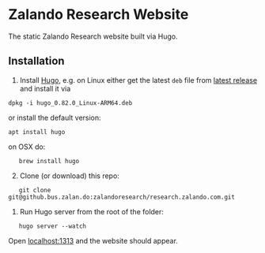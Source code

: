 # Zalando Research Website

The static Zalando Research website built via Hugo.


## Installation

 1. Install [Hugo](https://gohugo.io/), e.g. on Linux either get the latest `deb` file from [latest release](t) and install it via 
 ```
 dpkg -i hugo_0.82.0_Linux-ARM64.deb
 ``` 
 or install the default version: 
 ```
 apt install hugo
 ```
 on OSX do:
```
   brew install hugo
```


 2. Clone (or download) this repo:

 ```
    git clone git@github.bus.zalan.do:zalandoresearch/research.zalando.com.git
 ```

 1. Run Hugo server from the root of the folder:

 ```
    hugo server --watch
 ```

 Open [localhost:1313](http://localhost:1313) and the website should appear.
